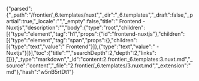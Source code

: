 {"parsed":{"_path":"/frontier/_6.templates/nuxt","_dir":"_6.templates","_draft":false,"_partial":true,"_locale":"","_empty":false,"title":" Frontend - Nuxtjs","description":"","body":{"type":"root","children":[{"type":"element","tag":"h1","props":{"id":"frontend-nuxtjs"},"children":[{"type":"element","tag":"span","props":{},"children":[{"type":"text","value":" Frontend"}]},{"type":"text","value":" - Nuxtjs"}]}],"toc":{"title":"","searchDepth":2,"depth":2,"links":[]}},"_type":"markdown","_id":"content:2.frontier:_6.templates:3.nuxt.md","_source":"content","_file":"2.frontier/_6.templates/3.nuxt.md","_extension":"md"},"hash":"w5nB5rtDt1"}